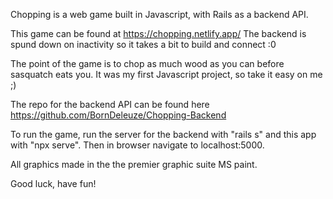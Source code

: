 Chopping is a web game built in Javascript, with Rails as a backend API.

This game can be found at https://chopping.netlify.app/
The backend is spund down on inactivity so it takes a bit to build and connect :0

The point of the game is to chop as much wood as you can before sasquatch eats you.
It was my first Javascript project, so take it easy on me ;)

The repo for the backend API can be found here
https://github.com/BornDeleuze/Chopping-Backend

To run the game, run the server for the backend with "rails s" and this app with "npx serve". Then in browser navigate to localhost:5000. 

All graphics made in the the premier graphic suite MS paint.

Good luck, have fun!
